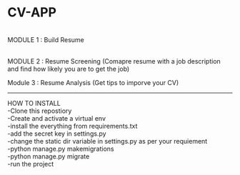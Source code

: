 # CV-APP
<br>
MODULE 1 : Build Resume<br><br>

MODULE 2 : Resume Screening 
(Comapre resume with a job description and find how likely you are to get the job)<br>

Module 3 : Resume Analysis
(Get tips to imporve your CV)<br>

<hr>
HOW TO INSTALL<br>
-Clone this repostiory<br>
-Create and activate a virtual env<br>
-install the everything from requirements.txt<br>
-add the secret key in settings.py<br>
-change the static dir variable in settings.py as per your requiement<br>
-python manage.py makemigrations<br>
-python manage.py migrate<br>
-run the project<br>
